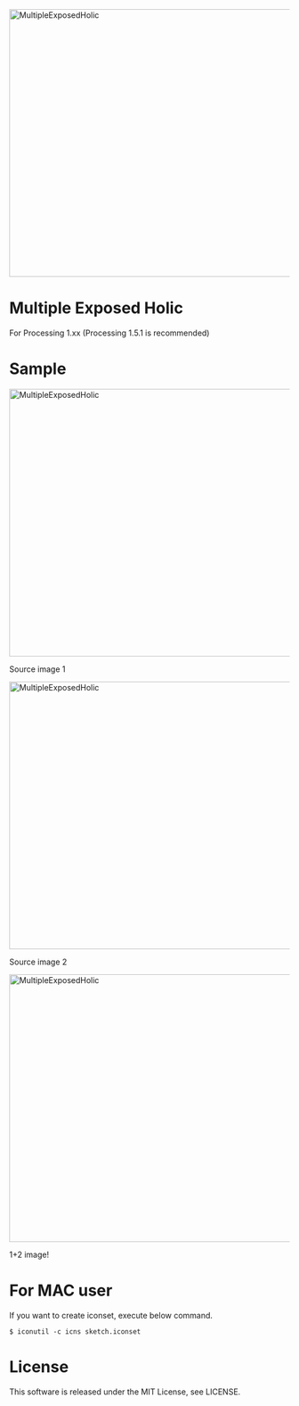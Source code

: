 <img src="https://raw.githubusercontent.com/wiki/karaage0703/MultipleExposedHolic/001.jpg" alt="MultipleExposedHolic" width="640" height="480">

# Multiple Exposed Holic

For Processing 1.xx (Processing 1.5.1 is recommended)

# Sample

<img src="https://raw.githubusercontent.com/wiki/karaage0703/MultipleExposedHolic/002.jpg" alt="MultipleExposedHolic" width="640" height="480">

Source image 1



<img src="https://raw.githubusercontent.com/wiki/karaage0703/MultipleExposedHolic/003.jpg" alt="MultipleExposedHolic" width="640" height="480">

Source image 2



<img src="https://raw.githubusercontent.com/wiki/karaage0703/MultipleExposedHolic/004.jpg" alt="MultipleExposedHolic" width="640" height="480">

1+2 image!



# For MAC user

If you want to create iconset, execute below command.

~~~~
$ iconutil -c icns sketch.iconset
~~~~


# License
This software is released under the MIT License, see LICENSE.
